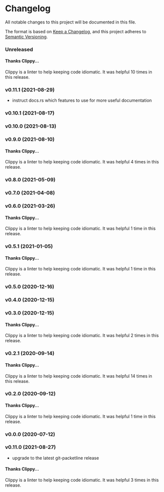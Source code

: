 # Changelog

All notable changes to this project will be documented in this file.

The format is based on [Keep a Changelog](https://keepachangelog.com/en/1.0.0/),
and this project adheres to [Semantic Versioning](https://semver.org/spec/v2.0.0.html).

### Unreleased

#### Thanks Clippy…

Clippy is a linter to help keeping code idiomatic. It was helpful 10 times in this release.


### v0.11.1 (2021-08-29)

- instruct docs.rs which features to use for more useful documentation



### v0.10.1 (2021-08-17)


### v0.10.0 (2021-08-13)


### v0.9.0 (2021-08-10)

#### Thanks Clippy…

Clippy is a linter to help keeping code idiomatic. It was helpful 4 times in this release.


### v0.8.0 (2021-05-09)


### v0.7.0 (2021-04-08)


### v0.6.0 (2021-03-26)

#### Thanks Clippy…

Clippy is a linter to help keeping code idiomatic. It was helpful 1 time in this release.


### v0.5.1 (2021-01-05)

#### Thanks Clippy…

Clippy is a linter to help keeping code idiomatic. It was helpful 1 time in this release.


### v0.5.0 (2020-12-16)


### v0.4.0 (2020-12-15)


### v0.3.0 (2020-12-15)

#### Thanks Clippy…

Clippy is a linter to help keeping code idiomatic. It was helpful 2 times in this release.


### v0.2.1 (2020-09-14)

#### Thanks Clippy…

Clippy is a linter to help keeping code idiomatic. It was helpful 14 times in this release.


### v0.2.0 (2020-09-12)

#### Thanks Clippy…

Clippy is a linter to help keeping code idiomatic. It was helpful 1 time in this release.


### v0.0.0 (2020-07-12)


### v0.11.0 (2021-08-27)

- upgrade to the latest git-packetline release
#### Thanks Clippy…

Clippy is a linter to help keeping code idiomatic. It was helpful 3 times in this release.



